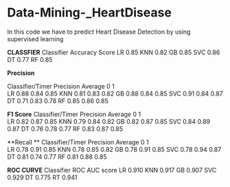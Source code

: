 # Data-Mining-_HeartDisease
In this code we have to predict Heart Disease Detection by using supervised learning

**CLASSFIER**
Classifier	Accuracy Score
LR	0.85
KNN	0.82
GB	0.85
SVC 	0.86
DT	0.77
RF	0.85

**Precision**

Classifier/Timer	Precision	Average
	0	1	
LR	0.88	0.84	0.85
KNN	0.81	0.83	0.82
GB	0.88	0.84	0.85
SVC 	0.91	0.84	0.87
DT	0.71	0.83	0.78
RF	0.85	0.86	0.85


**F1 Score**
Classifier/Timer	Precision	Average
	0	1	
LR	0.82	0.87	0.85
KNN	0.79	0.84	0.82
GB	0.82	0.87	0.85
SVC 	0.84	0.89	0.87
DT	0.76	0.78	0.77
RF	0.83	0.87	0.85


**Recall **
Classifier/Timer	Precision	Average
	0	1	
LR	0.78	0.91	0.85
KNN	0.78	0.85	0.82
GB	0.78	0.91	0.85
SVC 	0.78	0.94	0.87
DT	0.81	0.74	0.77
RF	0.81	0.88	0.85

**ROC CURVE**
Classifier	ROC AUC score
LR	0.910
KNN	0.917
GB	0.907
SVC 	0.929
DT	0.775
RT	0.941


